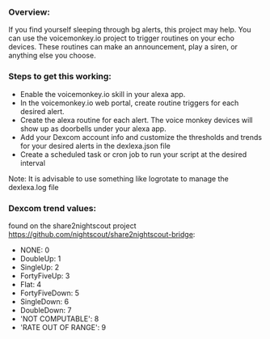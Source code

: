 ### Overview:
If you find yourself sleeping through bg alerts, this project may help.
You can use the voicemonkey.io project to trigger routines on your echo devices.
These routines can make an announcement, play a siren, or anything else you choose.

### Steps to get this working:
- Enable the voicemonkey.io skill in your alexa app.
- In the voicemonkey.io web portal, create routine triggers for each desired alert.
- Create the alexa routine for each alert. The voice monkey devices will show up as doorbells under your alexa app.
- Add your Dexcom account info and customize the thresholds and trends for your desired alerts in the dexlexa.json file
- Create a scheduled task or cron job to run your script at the desired interval

Note:  It is advisable to use something like logrotate to manage the dexlexa.log file


### Dexcom trend values:
found on the share2nightscout project https://github.com/nightscout/share2nightscout-bridge:

- NONE: 0
- DoubleUp: 1
- SingleUp: 2
- FortyFiveUp: 3
- Flat: 4
- FortyFiveDown: 5
- SingleDown: 6
- DoubleDown: 7
- 'NOT COMPUTABLE': 8
- 'RATE OUT OF RANGE': 9
